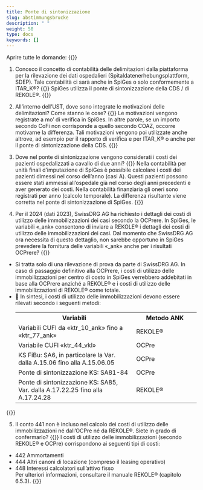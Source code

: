 ```yaml
---
title: Ponte di sintonizzazione  
slug: abstimmungsbrucke
description: " "
weight: 50
type: docs
keywords: []
---
```


Aprire tutte le domande: {{<collapsibleGroupCommand groupId="abstimmungsbrucke">}}

1. Conosco il concetto di contabilità delle delimitazioni dalla piattaforma per la rilevazione dei dati ospedalieri (Spitaldatenerhebungsplattform, SDEP). Tale contabilità ci sarà anche in SpiGes o solo conformemente a ITAR_K®?
{{<collapsibleBlock groupId="abstimmungsbrucke">}}
SpiGes utilizza il ponte di sintonizzazione della CDS / di REKOLE®.
{{</collapsibleBlock>}}

2. All’interno dell’UST, dove sono integrate le motivazioni delle delimitazioni? Come stanno le cose?
{{<collapsibleBlock groupId="abstimmungsbrucke">}}
Le motivazioni vengono registrate a mo’ di verifica in SpiGes. In altre parole, se un importo secondo CoFi non corrisponde a quello secondo COAZ, occorre motivarne la differenza. Tali motivazioni vengono poi utilizzate anche altrove, ad esempio per il rapporto di verifica e per ITAR_K® o anche per il ponte di sintonizzazione della CDS.
{{</collapsibleBlock>}}

3. Dove nel ponte di sintonizzazione vengono considerati i costi dei pazienti ospedalizzati a cavallo di due anni?
{{<collapsibleBlock groupId="abstimmungsbrucke">}}
Nella contabilità per unità finali d’imputazione di SpiGes è possibile calcolare i costi dei pazienti dimessi nel corso dell’anno (casi A). Questi pazienti possono essere stati ammessi all’ospedale già nel corso degli anni precedenti e aver generato dei costi. Nella contabilità finanziaria gli oneri sono registrati per anno (calcolo temporale). La differenza risultante viene corretta nel ponte di sintonizzazione di SpiGes.
{{</collapsibleBlock>}}

4. Per il 2024 (dati 2023), SwissDRG AG ha richiesto i dettagli dei costi di utilizzo delle immobilizzazioni dei casi secondo la OCPrere. In SpiGes, le variabili «_ank» consentono di inviare a REKOLE® i dettagli dei costi di utilizzo delle immobilizzazioni dei casi. Dal momento che SwissDRG AG ora necessita di questo dettaglio, non sarebbe opportuno in SpiGes prevedere la fornitura delle variabili «_ank» anche per i risultati OCPrere? 
{{<collapsibleBlock groupId="abstimmungsbrucke">}}
<ul>
<li> Si tratta solo di una rilevazione di prova da parte di SwissDRG AG. In caso di passaggio definitivo alla OCPrere, i costi di utilizzo delle immobilizzazioni per centro di costo in SpiGes verrebbero addebitati in base alla OCPrere anziché a REKOLE® e i costi di utilizzo delle immobilizzazioni di REKOLE® come totale. </li>

<li> 	In sintesi, i costi di utilizzo delle immobilizzazioni devono essere rilevati secondo i seguenti metodi:
<table class="w-100">
  <tr>
    <th style="width:65%"> Variabili </div></th>
    <th> Metodo ANK </th>
  </tr>
  <tr>
    <td> Variabili CUFI da «ktr_10_ank» fino a «ktr_77_ank» </td>
    <td> REKOLE® </td>
  </tr>
  <tr>
    <td> Variabile CUFI «ktr_44_vkl» </td>
    <td> OCPre </td>
  </tr>
  <tr>
    <td> KS FiBu: SA6, in particolare la Var. dalla A.15.06 fino alla A.15.06.05
 </td>
    <td> OCPre </td>
  </tr>
  <tr>
    <td> Ponte di sintonizzazione KS: SA81-84
 </td>
    <td> OCPre </td>
  </tr>
  <tr>
    <td> Ponte di sintonizzazione KS: SA85, Var. dalla A.17.22.25 fino alla A.17.24.28
 </td>
    <td> REKOLE® </td>
  </tr>
</table>
</li>
</ul>
{{</collapsibleBlock>}}

5. Il conto 441 non è incluso nel calcolo dei costi di utilizzo delle immobilizzazioni né dall’OCPre né da REKOLE®. Siete in grado di confermarlo?
{{<collapsibleBlock groupId="abstimmungsbrucke">}}
I costi di utilizzo delle immobilizzazioni (secondo REKOLE® e OCPre) corrispondono ai seguenti tipi di costi: <br />
- 442 Ammortamenti <br />
- 444 Altri canoni di locazione (compreso il leasing operativo) <br />
- 448 Interessi calcolatori sull’attivo fisso <br />
Per ulteriori informazioni, consultare il manuale REKOLE® (capitolo 6.5.3).
{{</collapsibleBlock>}}
